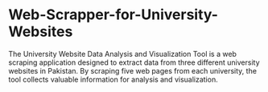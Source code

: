 # Web-Scrapper-for-University-Websites
The University Website Data Analysis and Visualization Tool is a web scraping application designed to extract data from three different university websites in Pakistan. By scraping five web pages from each university, the tool collects valuable information for analysis and visualization.
